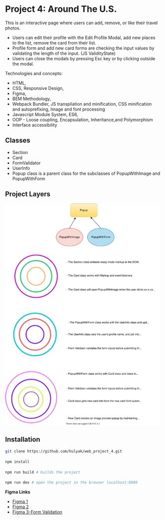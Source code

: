 # Project 4: Around The U.S.

This is an interactive page where users can add, remove, or like their travel photos.

- Users can edit their profile with the Edit Profile Modal, add new places to the list, remove the card from their list.
- Profile form and add new card forms are checking the input values by validating the length of the input. (JS ValidityState)
- Users can close the modals by pressing Esc key or by clicking outside the modal.

Technologies and concepts:

- HTML,
- CSS, Responsive Design,
- Figma,
- BEM Methodology,
- Webpack Bundler, JS transpilation and minification, CSS minification and autoprefixing, Image and font processing
- Javascript Module System, ES6,
- OOP - Loose coupling, Encapsulation, Inheritance,and Polymorphism
- Interface accessibility

## Classes

- Section
- Card
- FormValidator
- UserInfo
- Popup class is a parent class for the subclasses of PopupWithImage and PopupWithForm

## Project Layers

![img](src/images/diagram.svg)

## Installation

```bash
git clone https://github.com/hulyak/web_project_4.git

npm install

npm run build # builds the project

npm run dev # open the project in the browser localhost:8080

```

**Figma Links**

- [Figma 1](https://www.figma.com/file/NYoOgIJw6t8pYuN51ceqMo/Sprint-4-Around-The-U.S.-desktop-mobile)
- [Figma 2](https://www.figma.com/file/XCcf9aRKy1L0guhQxQPINs/Sprint-5-Around-The-U.S.-desktop-mobile?node-id=0%3A1)
- [Figma 3-Form Validation](https://www.figma.com/file/fZVKeuZhBNydDFXsfM0m2d/Sprint-6%3A-Around-The-U.S.)

